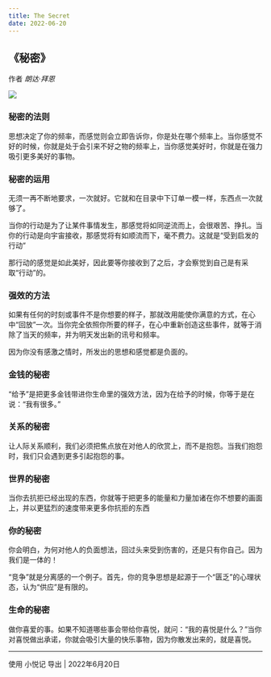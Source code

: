 ```yaml
---
title: The Secret
date: 2022-06-20
---
```


## 《秘密》
作者 *朗达·拜恩*

![](https://wfqqreader-1252317822.image.myqcloud.com/cover/251/852251/t6_852251.jpg)

### 秘密的法则

思想决定了你的频率，而感觉则会立即告诉你，你是处在哪个频率上。当你感觉不好的时候，你就是处于会引来不好之物的频率上，当你感觉美好时，你就是在强力吸引更多美好的事物。

### 秘密的运用

无须一再不断地要求，一次就好。它就和在目录中下订单一模一样，东西点一次就够了。

当你的行动是为了让某件事情发生，那感觉将如同逆流而上，会很艰苦、挣扎。当你的行动是向宇宙接收，那感觉将有如顺流而下，毫不费力。这就是“受到启发的行动”

那行动的感觉是如此美好，因此要等你接收到了之后，才会察觉到自己是有采取“行动”的。

### 强效的方法

如果有任何的时刻或事件不是你想要的样子，那就改用能使你满意的方式，在心中“回放”一次。当你完全依照你所要的样子，在心中重新创造这些事件，就等于消除了当天的频率，并为明天发出新的讯号和频率。

因为你没有感激之情时，所发出的思想和感觉都是负面的。

### 金钱的秘密

“给予”是把更多金钱带进你生命里的强效方法，因为在给予的时候，你等于是在说：“我有很多。”

### 关系的秘密

让人际关系顺利，我们必须把焦点放在对他人的欣赏上，而不是抱怨。当我们抱怨时，我们只会遇到更多引起抱怨的事。

### 世界的秘密

当你去抗拒已经出现的东西，你就等于把更多的能量和力量加诸在你不想要的画面上，并以更猛烈的速度带来更多你抗拒的东西

### 你的秘密

你会明白，为何对他人的负面想法，回过头来受到伤害的，还是只有你自己。因为我们是一体的！

“竞争”就是分离感的一个例子。首先，你的竞争思想是起源于一个“匮乏”的心理状态，认为“供应”是有限的。

### 生命的秘密

做你喜爱的事。如果不知道哪些事会带给你喜悦，就问：“我的喜悦是什么？”当你对喜悦做出承诺，你就会吸引大量的快乐事物，因为你散发出来的，就是喜悦。


---
使用  小悦记  导出 | 2022年6月20日 